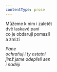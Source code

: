 ```yaml
---
contentType: prose
---
```


<section>

Můžeme k nim i zaletět  
dvě laskavé paní  
co je obdarují pomazlí  
a zmizí

_Pane  
ochraňuj i ty ostatní  
jimž jsme odepřeli sen  
i naději_

</section>
